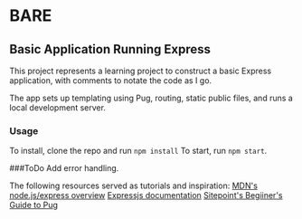 # BARE

## Basic Application Running Express

This project represents a learning project to construct a basic Express application, with comments to notate the code as I go.

The app sets up templating using Pug, routing, static public files, and runs a local development server.

### Usage
To install, clone the repo and run `npm install`
To start, run `npm start`.

###ToDo
Add error handling.

The following resources served as tutorials and inspiration:
[MDN's node.js/express overview](https://developer.mozilla.org/en-US/docs/Learn/Server-side/Express_Nodejs) 
[Expressjs documentation](https://expressjs.com/en/starter/installing.html)
[Sitepoint's Begiiner's Guide to Pug](https://www.sitepoint.com/a-beginners-guide-to-pug/)
